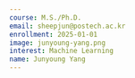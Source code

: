 ```yaml
---
course: M.S./Ph.D.
email: sheepjun@postech.ac.kr
enrollment: 2025-01-01
image: junyoung-yang.png
interest: Machine Learning
name: Junyoung Yang
---
```

